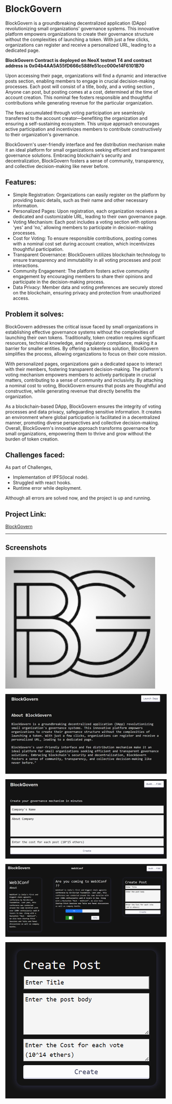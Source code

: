 
# BlockGovern

BlockGovern is a groundbreaking decentralized application (DApp) revolutionizing small organizations' governance systems. This innovative platform empowers organizations to create their governance structure without the complexities of launching a token. With just a few clicks, organizations can register and receive a personalized URL, leading to a dedicated page.

**BlockGovern Contract is deployed on NeoX testnet T4 and contract address is 0x04b4AA5A55fD666c588fe51ccc000e14F6101B70**

Upon accessing their page, organizations will find a dynamic and interactive posts section, enabling members to engage in crucial decision-making processes. Each post will consist of a title, body, and a voting section , Anyone can post, but posting comes at a cost, determined at the time of account creation. This nominal fee fosters responsible and thoughtful contributions while generating revenue for the particular organization.

The fees accumulated through voting participation are seamlessly transferred to the account creator—benefiting the organization and ensuring a self-sustaining ecosystem. This unique approach encourages active participation and incentivizes members to contribute constructively to their organization's governance.

BlockGovern's user-friendly interface and fee distribution mechanism make it an ideal platform for small organizations seeking efficient and transparent governance solutions. Embracing blockchain's security and decentralization, BlockGovern fosters a sense of community, transparency, and collective decision-making like never before.

Features:
-
- Simple Registration: Organizations can easily register on the platform by providing basic details, such as their name and other necessary information.
- Personalized Pages: Upon registration, each organization receives a dedicated and customizable URL, leading to their own governance page.
- Voting Mechanism: Each post includes a voting section with options 'yes' and 'no,' allowing members to participate in decision-making processes.
- Cost for Voting: To ensure responsible contributions, posting comes with a nominal cost set during account creation, which incentivizes thoughtful participation.
- Transparent Governance: BlockGovern utilizes blockchain technology to ensure transparency and immutability in all voting processes and post interactions.
- Community Engagement: The platform fosters active community engagement by encouraging members to share their opinions and participate in the decision-making process.
- Data Privacy: Member data and voting preferences are securely stored on the blockchain, ensuring privacy and protection from unauthorized access.

Problem it solves:
-
BlockGovern addresses the critical issue faced by small organizations in establishing effective governance systems without the complexities of launching their own tokens. Traditionally, token creation requires significant resources, technical knowledge, and regulatory compliance, making it a barrier for smaller entities. By offering a tokenless solution, BlockGovern simplifies the process, allowing organizations to focus on their core mission.

With personalized pages, organizations gain a dedicated space to interact with their members, fostering transparent decision-making. The platform's voting mechanism empowers members to actively participate in crucial matters, contributing to a sense of community and inclusivity. By attaching a nominal cost to voting, BlockGovern ensures that posts are thoughtful and constructive, while generating revenue that directly benefits the organization.

As a blockchain-based DApp, BlockGovern ensures the integrity of voting processes and data privacy, safeguarding sensitive information. It creates an environment where global participation is facilitated in a decentralized manner, promoting diverse perspectives and collective decision-making. Overall, BlockGovern's innovative approach transforms governance for small organizations, empowering them to thrive and grow without the burden of token creation.

Challenges faced:
-
As part of Challenges,
- Implementation of IPFS(local node).
- Struggled with react hooks.
- Runtime error while deployment.

Although all errors are solved now, and the project is up and running.

Project Link:
-
[BlockGovern](https://blockgovern.netlify.app/)


___






## Screenshots

![App Screenshot](https://github.com/sumithprabhu/BlockGovern/blob/main/Frontend/src/assets/Images/logo.png)

                                                         

![App Screenshot](https://github.com/sumithprabhu/BlockGovern/blob/main/Frontend/src/assets/Images/Screenshot%202023-07-25%20153538.png)

                                                    

![App Screenshot](https://github.com/sumithprabhu/BlockGovern/blob/main/Frontend/src/assets/Images/Screenshot%202023-07-25%20153928.png)

                                                    

![App Screenshot](https://github.com/sumithprabhu/BlockGovern/blob/main/Frontend/src/assets/Images/Screenshot%202023-07-25%20154008.png)


![App Screenshot](https://github.com/sumithprabhu/BlockGovern/blob/main/Frontend/src/assets/Images/Screenshot%202023-07-25%20154019.png)

                                                    